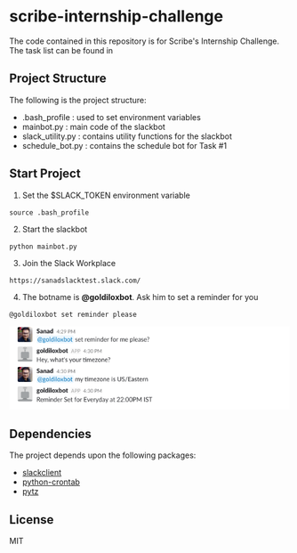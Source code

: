 scribe-internship-challenge
===========================

The code contained in this repository is for Scribe's Internship Challenge. The task list can be found in 

## Project Structure
The following is the project structure:

 - .bash_profile : used to set environment variables
 - mainbot.py : main code of the slackbot
 - slack_utility.py : contains utility functions for the slackbot
 - schedule_bot.py : contains the schedule bot for Task #1
 
 ## Start Project
 
 1. Set the $SLACK_TOKEN environment variable 
 ```
 source .bash_profile
 ```
 2. Start the slackbot 
 ```python
 python mainbot.py
 ```
 3. Join the Slack Workplace
 ```
 https://sanadslacktest.slack.com/
 ```
 4. The botname is **@goldiloxbot**. Ask him to set a reminder for you
 ```
 @goldiloxbot set reminder please
 ```
 ![Alt text](/botimage.jpg?raw=true)
 
 ## Dependencies
 The project depends upon the following packages:
 
  - [slackclient](https://github.com/slackapi/python-slackclient)
  - [python-crontab](https://pypi.python.org/pypi/python-crontab)
  - [pytz](https://pypi.python.org/pypi/pytz)
  
 ## License
 
 MIT
